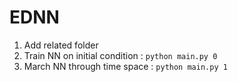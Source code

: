 # EDNN

1. Add related folder
2. Train NN on initial condition : `python main.py 0`
3. March NN through time space : `python main.py 1`

